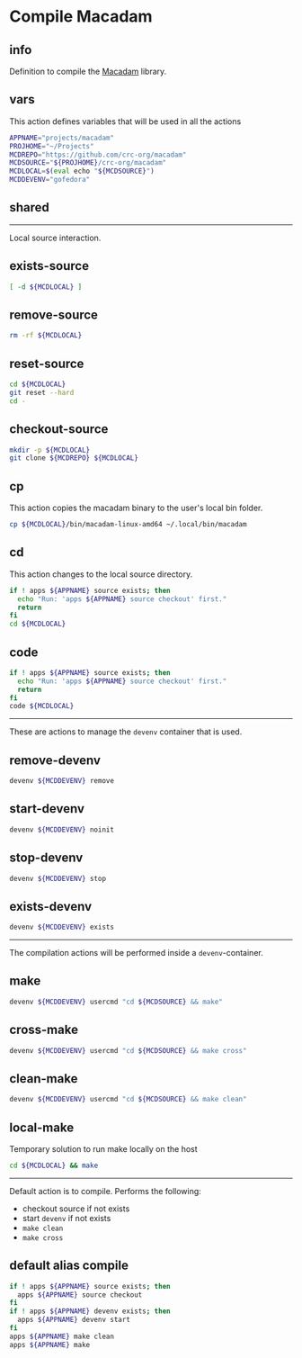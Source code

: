 # Compile Macadam


## info

Definition to compile the [Macadam](https://github.com/crc-org/macadam) library.


## vars
This action defines variables that will be used in all the actions

```sh
APPNAME="projects/macadam"
PROJHOME="~/Projects"
MCDREPO="https://github.com/crc-org/macadam"
MCDSOURCE="${PROJHOME}/crc-org/macadam"
MCDLOCAL=$(eval echo "${MCDSOURCE}")
MCDDEVENV="gofedora"
```

## shared

---

Local source interaction.

## exists-source
```sh
[ -d ${MCDLOCAL} ]
```

## remove-source
```sh
rm -rf ${MCDLOCAL}
```

## reset-source
```sh
cd ${MCDLOCAL}
git reset --hard
cd -
```

## checkout-source
```sh
mkdir -p ${MCDLOCAL}
git clone ${MCDREPO} ${MCDLOCAL}
```

## cp
This action copies the macadam binary to the user's local bin folder.
```sh
cp ${MCDLOCAL}/bin/macadam-linux-amd64 ~/.local/bin/macadam
```

## cd
This action changes to the local source directory.

```sh interactive
if ! apps ${APPNAME} source exists; then
  echo "Run: 'apps ${APPNAME} source checkout' first."
  return
fi
cd ${MCDLOCAL}
```

## code
```sh interactive
if ! apps ${APPNAME} source exists; then
  echo "Run: 'apps ${APPNAME} source checkout' first."
  return
fi
code ${MCDLOCAL}
```

---

These are actions to manage the `devenv` container that is used.

## remove-devenv
```sh
devenv ${MCDDEVENV} remove
```

## start-devenv
```sh
devenv ${MCDDEVENV} noinit
```

## stop-devenv
```sh
devenv ${MCDDEVENV} stop
```

## exists-devenv
```sh
devenv ${MCDDEVENV} exists
```

---

The compilation actions will be performed inside a `devenv`-container.

## make
```sh interactive
devenv ${MCDDEVENV} usercmd "cd ${MCDSOURCE} && make"
```

## cross-make
```sh interactive
devenv ${MCDDEVENV} usercmd "cd ${MCDSOURCE} && make cross"
```

## clean-make
```sh interactive
devenv ${MCDDEVENV} usercmd "cd ${MCDSOURCE} && make clean"
```

## local-make
Temporary solution to run make locally on the host

```sh interactive
cd ${MCDLOCAL} && make
```

---

Default action is to compile. Performs the following:

  - checkout source if not exists
  - start `devenv` if not exists
  - `make clean`
  - `make cross`

## default alias compile
```sh interactive
if ! apps ${APPNAME} source exists; then
  apps ${APPNAME} source checkout
fi
if ! apps ${APPNAME} devenv exists; then
  apps ${APPNAME} devenv start
fi
apps ${APPNAME} make clean
apps ${APPNAME} make
```

